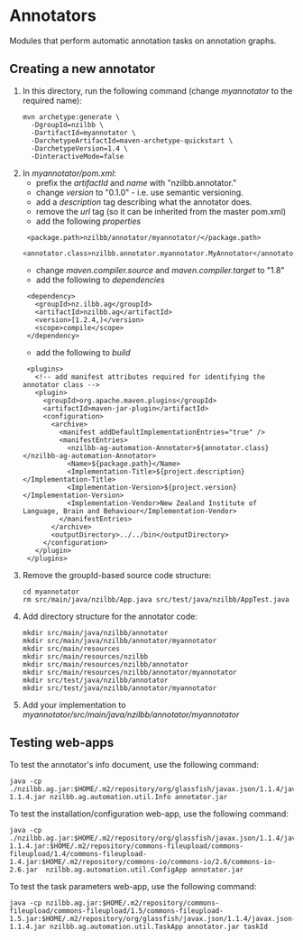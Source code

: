 # Annotators

Modules that perform automatic annotation tasks on annotation graphs.

## Creating a new annotator

1. In this directory, run the following command (change *myannotator* to the required name):
   ```
   mvn archetype:generate \
     -DgroupId=nzilbb \
     -DartifactId=myannotator \
     -DarchetypeArtifactId=maven-archetype-quickstart \
     -DarchetypeVersion=1.4 \
     -DinteractiveMode=false
   ```
2. In *myannotator/pom.xml*:
   - prefix the *artifactId* and *name* with "nzilbb.annotator."
   - change *version* to "0.1.0" - i.e. use semantic versioning.
   - add a *description* tag describing what the annotator does.
   - remove the *url* tag (so it can be inherited from the master pom.xml)
   - add the following *properties*
   ```
    <package.path>nzilbb/annotator/myannotator/</package.path>
    <annotator.class>nzilbb.annotator.myannotator.MyAnnotator</annotator.class>
   ```
   - change *maven.compiler.source* and *maven.compiler.target* to "1.8"
   - add the following to *dependencies*
   ```
    <dependency>
      <groupId>nz.ilbb.ag</groupId>
      <artifactId>nzilbb.ag</artifactId>
      <version>[1.2.4,)</version>
      <scope>compile</scope>
    </dependency>
   ```
   - add the following to *build*
   ```
    <plugins>
      <!-- add manifest attributes required for identifying the annotator class -->
      <plugin>
        <groupId>org.apache.maven.plugins</groupId>
        <artifactId>maven-jar-plugin</artifactId>
        <configuration>
          <archive>
            <manifest addDefaultImplementationEntries="true" />
            <manifestEntries>
              <nzilbb-ag-automation-Annotator>${annotator.class}</nzilbb-ag-automation-Annotator>
              <Name>${package.path}</Name>
              <Implementation-Title>${project.description}</Implementation-Title>
              <Implementation-Version>${project.version}</Implementation-Version>
              <Implementation-Vendor>New Zealand Institute of Language, Brain and Behaviour</Implementation-Vendor>
            </manifestEntries>
          </archive>
          <outputDirectory>../../bin</outputDirectory>
        </configuration>
      </plugin>
    </plugins>
   ```
3. Remove the groupId-based source code structure:
   ```
   cd myannotator
   rm src/main/java/nzilbb/App.java src/test/java/nzilbb/AppTest.java
   ```
4. Add directory structure for the annotator code:
   ```
   mkdir src/main/java/nzilbb/annotator
   mkdir src/main/java/nzilbb/annotator/myannotator
   mkdir src/main/resources
   mkdir src/main/resources/nzilbb
   mkdir src/main/resources/nzilbb/annotator
   mkdir src/main/resources/nzilbb/annotator/myannotator
   mkdir src/test/java/nzilbb/annotator
   mkdir src/test/java/nzilbb/annotator/myannotator
   ```
5. Add your implementation to *myannotator/src/main/java/nzilbb/annotator/myannotator*

## Testing web-apps

To test the annotator's info document, use the following command:

```
java -cp ./nzilbb.ag.jar:$HOME/.m2/repository/org/glassfish/javax.json/1.1.4/javax.json-1.1.4.jar nzilbb.ag.automation.util.Info annotator.jar
```

To test the installation/configuration web-app, use the following command:

```
java -cp ./nzilbb.ag.jar:$HOME/.m2/repository/org/glassfish/javax.json/1.1.4/javax.json-1.1.4.jar:$HOME/.m2/repository/commons-fileupload/commons-fileupload/1.4/commons-fileupload-1.4.jar:$HOME/.m2/repository/commons-io/commons-io/2.6/commons-io-2.6.jar  nzilbb.ag.automation.util.ConfigApp annotator.jar
```

To test the task parameters web-app, use the following command:

```
java -cp nzilbb.ag.jar:$HOME/.m2/repository/commons-fileupload/commons-fileupload/1.5/commons-fileupload-1.5.jar:$HOME/.m2/repository/org/glassfish/javax.json/1.1.4/javax.json-1.1.4.jar nzilbb.ag.automation.util.TaskApp annotator.jar taskId
```
